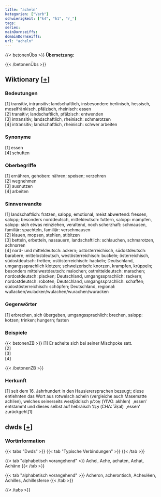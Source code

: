 ```yaml
---
title: "acheln"
kategorien: ["Verb"]
schwierigkeit: ["k4", "h1", "r_"]
tags:
series:
mainDornseiffs:
domainDornseiffs:
url: "acheln"
---
```


{{< betonenÜbs >}}
**Übersetzung:**  
  
{{< /betonenÜbs >}}

## Wiktionary [[+](https://de.wiktionary.org/wiki/acheln)]

### Bedeutungen
[1] transitiv, intransitiv; landschaftlich, insbesondere berlinisch, hessisch, moselfränkisch, pfälzisch, rheinisch: essen  
[2] transitiv; landschaftlich, pfälzisch: entwenden  
[3] intransitiv; landschaftlich, rheinisch: schmarotzen  
[4] intransitiv; landschaftlich, rheinisch: schwer arbeiten  

### Synonyme
[1] essen  
[4] schuften  

### Oberbegriffe
[1] ernähren, gehoben: nähren; speisen; verzehren  
[2] wegnehmen  
[3] ausnutzen  
[4] arbeiten  

### Sinnverwandte
[1] landschaftlich: fratzen, salopp, emotional, meist abwertend: fressen, salopp; besonders norddeutsch, mitteldeutsch: futtern, salopp: mampfen, salopp: sich etwas reinziehen, veraltend, noch scherzhaft: schmausen, familiär: spachteln, familiär: verschmausen  
[2] klauen, mopsen, stehlen, stibitzen  
[3] betteln, erbetteln, nassauern, landschaftlich: schlauchen, schmarotzen, schnorren  
[4] nord- und mitteldeutsch: ackern; ostösterreichisch, südostdeutsch: barabern; mittelostdeutsch, westösterreichisch: buckeln; österreichisch, südostdeutsch: fretten; ostösterreichisch: hackeln; Deutschland, umgangssprachlich klotzen; schweizerisch: knorzen, krampfen, krüppeln; besonders mittelwestdeutsch: malochen; ostmitteldeutsch: marachen; nordostdeutsch: placken; Deutschland, umgangssprachlich: rackern; nordostdeutsch: roboten; Deutschland, umgangssprachlich: schaffen; südostösterreichisch: schöpfen; Deutschland, regional: wullacken/wulacken/wulachen/wurachen/wuracken  

### Gegenwörter
[1] erbrechen, sich übergeben, umgangssprachlich: brechen, salopp: kotzen; trinken; hungern; fasten  

### Beispiele
{{< betonenZB >}}
[1] Er achelte sich bei seiner Mischpoke satt.  
[2]  
[3]  
[4]  

{{< /betonenZB >}}
### Herkunft
[1] seit dem 16. Jahrhundert in den Hausierersprachen bezeugt; diese entlehnten das Wort aus rotwelsch acheln (vergleiche auch Masematte achilen), welches seinerseits westjiddisch אַכלען‎ (YIVO: akhlen)  ‚essen‘ entstammt und dieses selbst auf hebräisch אָכַל‎ (CHA: ʾāḵal)  ‚essen‘ zurückgeht[1]  



## dwds [[+](https://www.dwds.de/wb/acheln)]

### Wortinformation
{{< tabs "Dwds" >}}
{{< tab "Typische Verbindungen" >}}
{{< /tab >}}

{{< tab "alphabetisch vorangehend" >}}
Achel, Ache, achaten, Achat, Achäne
{{< /tab >}}

{{< tab "alphabetisch vorangehend" >}}
Acheron, acherontisch, Acheuléen, Achilles, Achillesferse
{{< /tab >}}

{{< /tabs >}}

